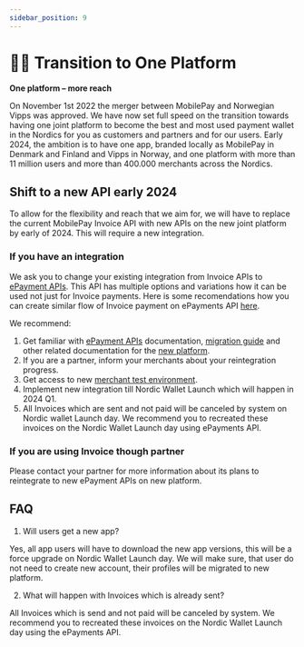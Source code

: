 ```yaml
---
sidebar_position: 9
---
```


# 💙🧡 Transition to One Platform

**One platform – more reach**

On November 1st 2022 the merger between MobilePay and Norwegian Vipps was approved. We have now set full speed on the transition towards having one joint platform to become the best and most used payment wallet in the Nordics for you as customers and partners and for our users. 
Early 2024, the ambition is to have one app, branded locally as MobilePay in Denmark and Finland and Vipps in Norway, and one platform with more than 11 million users and more than 400.000 merchants across the Nordics.  

## Shift to a new API early 2024

To allow for the flexibility and reach that we aim for, we will have to replace the current MobilePay Invoice API with new APIs on the new joint platform by early of 2024. This will require a new integration.  

### If you have an integration

We ask you to change your existing integration from Invoice APIs to [ePayment APIs](https://developer.vippsmobilepay.com/docs/APIs/epayment-api/). This API has multiple options and variations how it can be used not just for Invoice payments. Here is some recomendations how you can create similar flow of Invoice payment on ePayments API [here](https://developer.vippsmobilepay.com/docs/solutions/invoice-through-epayments/).

We recommend:
1. Get familiar with [ePayment APIs](https://developer.vippsmobilepay.com/docs/APIs/epayment-api/)  documentation, [migration guide](https://developer.vippsmobilepay.com/docs/vipps-developers/mp-migration-guide/#invoice-vs-epayment) and other related documentation for the [new platform](https://developer.vippsmobilepay.com/). 
2. If you are a partner, inform your merchants about your reintegration progress.
3. Get access to new [merchant test environment](https://www.mobilepaygroup.com/partner/merchant-test).
4. Implement new integration till Nordic Wallet Launch which will happen in 2024 Q1.
5. All Invoices which are sent and not paid will be canceled by system on Nordic wallet Launch day. We recommend you to recreated these invoices on the Nordic Wallet Launch day using ePayments API. 

### If you are using Invoice though partner

Please contact your partner for more information about its plans to reintegrate to new ePayment APIs on new platform.
 

## FAQ
1. Will users get a new app?

Yes, all app users will have to download the new app versions, this will be a force upgrade on Nordic Wallet Launch day. We will make sure, that user do not need to create new account, their profiles will be migrated to new platform. 

2. What will happen with Invoices which is already sent?

All Invoices which is send and not paid will be canceled by system. We recommend you to recreated these invoices on the Nordic Wallet Launch day using the ePayments API. 
